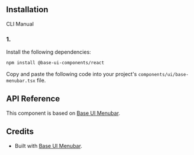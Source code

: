 ## Installation

CLI
Manual

### 1.

Install the following dependencies:

```bash
npm install @base-ui-components/react
```

Copy and paste the following code into your project's `components/ui/base-menubar.tsx` file.

## API Reference

This component is based on [Base UI Menubar](https://base-ui.com/react/components/menubar).

## Credits

- Built with [Base UI Menubar](https://base-ui.com/react/components/menubar).
